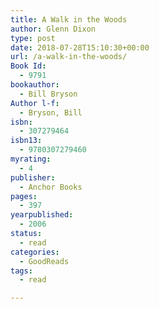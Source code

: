 ```yaml
---
title: A Walk in the Woods
author: Glenn Dixon
type: post
date: 2018-07-28T15:10:30+00:00
url: /a-walk-in-the-woods/
Book Id:
  - 9791
bookauthor:
  - Bill Bryson
Author l-f:
  - Bryson, Bill
isbn:
  - 307279464
isbn13:
  - 9780307279460
myrating:
  - 4
publisher:
  - Anchor Books
pages:
  - 397
yearpublished:
  - 2006
status:
  - read
categories:
  - GoodReads
tags:
  - read

---
```

